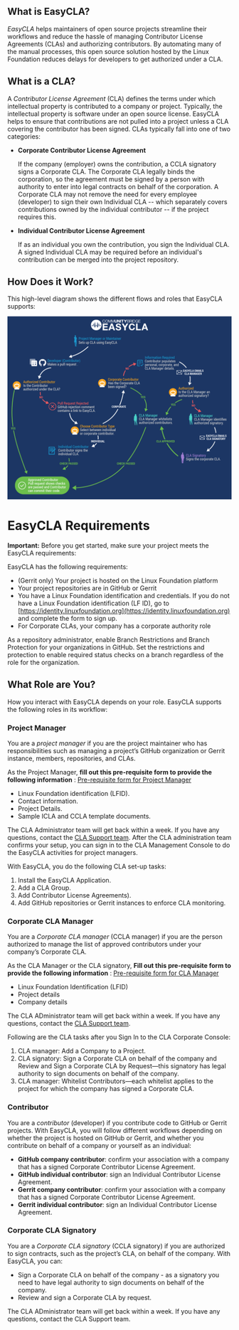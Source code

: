 ## What is EasyCLA?

_EasyCLA_ helps maintainers of open source projects streamline their workflows and reduce the hassle of managing Contributor License Agreements \(CLAs\) and authorizing contributors. By automating many of the manual processes, this open source solution hosted by the Linux Foundation reduces delays for developers to get authorized under a CLA.

## What is a CLA?

A _Contributor License Agreement_ \(CLA\) defines the terms under which intellectual property is contributed to a company or project. Typically, the intellectual property is software under an open source license. EasyCLA helps to ensure that contributions are not pulled into a project unless a CLA covering the contributor has been signed. CLAs typically fall into one of two categories:
* **Corporate Contributor License Agreement**

  If the company \(employer\) owns the contribution, a CCLA signatory signs a Corporate CLA. The Corporate CLA legally binds the corporation, so the agreement must be signed by a person with authority to enter into legal contracts on behalf of the corporation. A Corporate CLA may not remove the need for every employee \(developer\) to sign their own Individual CLA -- which separately covers contributions owned by the individual contributor -- if the project requires this.

* **Individual Contributor License Agreement**

  If as an individual you own the contribution, you sign the Individual CLA. A signed Individual CLA may be required before an individual's contribution can be merged into the project repository.

## How Does it Work?

This high-level diagram shows the different flows and roles that EasyCLA supports:

![CLA Diagram](imgs/cla_diagram_v8.png)

# EasyCLA Requirements

**Important:** Before you get started, make sure your project meets the EasyCLA requirements:

EasyCLA has the following requirements:

* \(Gerrit only\) Your project is hosted on the Linux Foundation platform
* Your project repositories are in GitHub or Gerrit
* You have a Linux Foundation identification and credentials. If you do not have a Linux Foundation identification \(LF ID\), go to [https://identity.linuxfoundation.org](https://identity.linuxfoundation.org) and complete the form to sign up.
* For Corporate CLAs, your company has a corporate authority role

As a repository administrator, enable Branch Restrictions and Branch Protection for your organizations in GitHub. Set the restrictions and protection to enable required status checks on a branch regardless of the role for the organization.

## What Role are You?

How you interact with EasyCLA depends on your role. EasyCLA supports the following roles in its workflow:

### Project Manager

You are a _project manager_ if you are the project maintainer who has responsibilities such as managing a project’s GitHub organization or Gerrit instance, members, repositories, and CLAs.

As the Project Manager, **fill out this pre-requisite form to provide the following information** : [Pre-requisite form for Project Manager](https://forms.gle/RuUgDKVg6m6Lj7LBA)

- Linux Foundation identification (LFID).
- Contact information.
- Project Details.
- Sample ICLA and CCLA template documents.

The CLA Administrator team will get back within a week. If you have any questions, contact the [CLA Support team](https://jira.linuxfoundation.org/servicedesk/customer/portal/4).
After the CLA administration team confirms your setup, you can sign in to the CLA Management Console to do the EasyCLA activities for project managers.

With EasyCLA, you do the following CLA set-up tasks:

1. Install the EasyCLA Application.
2. Add a CLA Group.
3. Add Contributor License Agreements).
4. Add GitHub repositories or Gerrit instances to enforce CLA monitoring.

### Corporate CLA Manager

You are a _Corporate CLA manager_ \(CCLA manager\) if you are the person authorized to manage the list of approved contributors under your company’s Corporate CLA.

As the CLA Manager or the CLA signatory, **Fill out this pre-requisite form to provide the following information** : [Pre-requisite form for CLA Manager](https://forms.gle/RiW8CVBxX7QTE9JQA) 

- Linux Foundation Identification (LFID)
- Project details
- Company details

The CLA ADministrator team will get back within a week. If you have any questions, contact the [CLA Support team](https://jira.linuxfoundation.org/servicedesk/customer/portal/4).

Following are the CLA tasks after you Sign In to the CLA Corporate Console:

1. CLA manager: Add a Company to a Project.
1. CLA signatory: Sign a Corporate CLA on behalf of the company and Review and Sign a Corporate CLA by Request—this signatory has legal authority to sign documents on behalf of the company.
1. CLA manager: Whitelist Contributors—each whitelist applies to the project for which the company has signed a Corporate CLA.

### Contributor

You are a _contributor_ \(developer\) if you contribute code to GitHub or Gerrit projects. With EasyCLA, you will follow different workflows depending on whether the project is hosted on GitHub or Gerrit, and whether you contribute on behalf of a company or yourself as an individual:

* **GitHub company contributor**: confirm your association with a company that has a signed Corporate Contributor License Agreement.
* **GitHub individual contributor**: sign an Individual Contributor License Agreement.
* **Gerrit company contributor**: confirm your association with a company that has a signed Corporate Contributor License Agreement.
* **Gerrit individual contributor**: sign an Individual Contributor License Agreement.

### Corporate CLA Signatory

You are a _Corporate CLA signatory_ \(CCLA signatory\) if you are authorized to sign contracts, such as the project’s CLA, on behalf of the company. With EasyCLA, you can:

* Sign a Corporate CLA on behalf of the company - as a signatory you need to have legal authority to sign documents on behalf of the company.
* Review and sign a Corporate CLA by request.

The CLA ADministrator team will get back within a week. If you have any questions, contact the CLA Support team.

